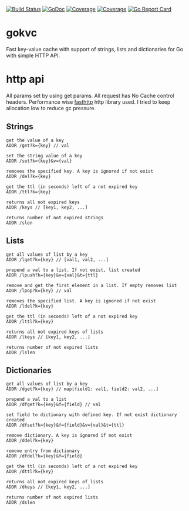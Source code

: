 [![Build Status](https://travis-ci.org/mmirolim/gokvc.svg)](https://travis-ci.org/mmirolim/gokvc)
[![GoDoc](https://godoc.org/github.com/mmirolim/gokvc?status.svg)](http://godoc.org/github.com/mmirolim/gokvc)
[![Coverage](http://gocover.io/_badge/github.com/mmirolim/gokvc/cache)](http://gocover.io/github.com/mmirolim/gokvc/cache)
[![Coverage](http://gocover.io/_badge/github.com/mmirolim/gokvc/api)](http://gocover.io/github.com/mmirolim/gokvc/api)
[![Go Report Card](https://goreportcard.com/badge/github.com/mmirolim/gokvc)](https://goreportcard.com/badge/github.com/mmirolim/gokvc)

# gokvc
Fast key-value cache with support of strings, lists and dictionaries for Go with simple HTTP API.

# http api
All params set by using get params. All request has No Cache control headers.
Performance wise [fasthttp](https://github.com/valyala/fasthttp) http library used.
I tried to keep allocation low to reduce gc pressure.
## Strings

	get the value of a key
	ADDR /get?k={key} // val
	
	set the string value of a key
	ADDR /set?k={key}&v={val}
	
	removes the specified key. A key is ignored if not exist
	ADDR /del?k={key}
	
	get the ttl (in seconds) left of a not expired key
	ADDR /ttl?k={key}
	
	returns all not expired keys
	ADDR /keys // [key1, key2, ...]
	
	returns number of not expired strings
	ADDR /slen
	
## Lists

	get all values of list by a key
	ADDR /lget?k={key} // [val1, val2, ...]
	
	prepend a val to a list. If not exist, list created
	ADDR /lpush?k={key}&v={val}&t={ttl} 
	
	remove and get the first element in a list. If empty removes list
	ADDR /lpop?k={key} // val
	
	removes the specified list. A key is ignored if not exist
	ADDR /ldel?k={key}
	
	get the ttl (in seconds) left of a not expired key
	ADDR /lttl?k={key}
	
	returns all not expired keys of lists
	ADDR /lkeys // [key1, key2, ...]
	
	returns number of not expired lists
	ADDR /lslen
	
## Dictionaries

	get all values of list by a key
	ADDR /dget?k={key} // map[field1: val1, field2: val2, ...]
	
	prepend a val to a list
	ADDR /dfget?k={key}&f={field} // val
	
	set field to dictionary with defined key. If not exist dictionary created
	ADDR /dfset?k={key}&f={field}&v={val}&t={ttl}
	
	remove dictionary. A key is ignored if not exist
	ADDR /ddel?k={key}
	
	remove entry from dictionary
	ADDR /dfdel?k={key}&f={field}
	
	get the ttl (in seconds) left of a not expired key
	ADDR /dttl?k={key}
	
	returns all not expired keys of lists
	ADDR /dkeys // [key1, key2, ...]
	
	returns number of not expired lists
	ADDR /dslen
